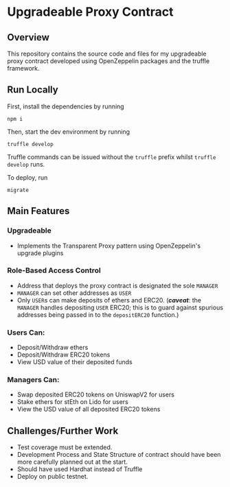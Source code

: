 # Upgradeable Proxy Contract

## Overview

This repository contains the source code and files for my upgradeable proxy contract developed using OpenZeppelin packages and the truffle framework.

## Run Locally

First, install the dependencies by running

```
npm i
```

Then, start the dev environment by running

```
truffle develop
```

Truffle commands can be issued without the `truffle` prefix whilst `truffle develop` runs.

To deploy, run

```
migrate
```

## Main Features

### Upgradeable

- Implements the Transparent Proxy pattern using OpenZeppelin's upgrade plugins

### Role-Based Access Control

- Address that deploys the proxy contract is designated the sole `MANAGER`
- `MANAGER` can set other addresses as `USER`
- Only `USER`s can make deposits of ethers and ERC20. (**_caveat_**: the `MANAGER` handles depositing `USER` ERC20; this is to guard against spurious addresses being passed in to the `depositERC20` function.)

### Users Can:

- Deposit/Withdraw ethers
- Deposit/Withdraw ERC20 tokens
- View USD value of their deposited funds

### Managers Can:

- Swap deposited ERC20 tokens on UniswapV2 for users
- Stake ethers for stEth on Lido for users
- View the USD value of all deposited ERC20 tokens
<!-- todo : insert a table here for reference -->

## Challenges/Further Work

- Test coverage must be extended.
- Development Process and State Structure of contract should have been more carefully planned out at the start.
- Should have used Hardhat instead of Truffle
- Deploy on public testnet.
